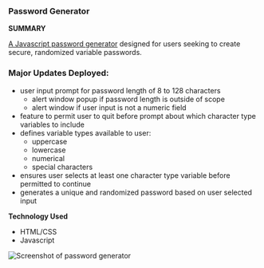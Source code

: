 ### Password Generator

**SUMMARY** 

[A Javascript password generator](https://devmadia.github.io/password-generator/) designed for users seeking to create secure, randomized variable passwords.

### Major Updates Deployed: 
- user input prompt for password length of 8 to 128 characters
  - alert window popup if password length is outside of scope
  - alert window if user input is not a numeric field
- feature to permit user to quit before prompt about which character type variables to include
- defines variable types available to user: 
  - uppercase
  - lowercase
  - numerical
  - special characters 
- ensures user selects at least one character type variable before permitted to continue
- generates a unique and randomized password based on user selected input


**Technology Used**
- HTML/CSS 
- Javascript

![Screenshot of password generator](https://devmadia.github.io/password-generator/assets/images/JavascriptPassGen.png)
